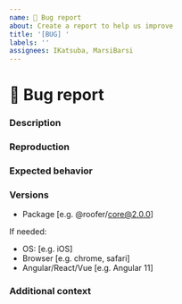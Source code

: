 ```yaml
---
name: 🐞 Bug report
about: Create a report to help us improve
title: '[BUG] '
labels: ''
assignees: IKatsuba, MarsiBarsi
---
```


# 🐞 Bug report

### Description

<!-- A clear and concise description of what the bug is -->

### Reproduction

<!-- Steps to reproduce or, preferably, a demo on StackBlitz or similar service -->

### Expected behavior

<!-- A clear and concise description of what you expected to happen -->

### Versions

- Package [e.g. @roofer/core@2.0.0]

If needed:

- OS: [e.g. iOS]
- Browser [e.g. chrome, safari]
- Angular/React/Vue [e.g. Angular 11]

### Additional context

<!-- Add any other context about the problem here -->
